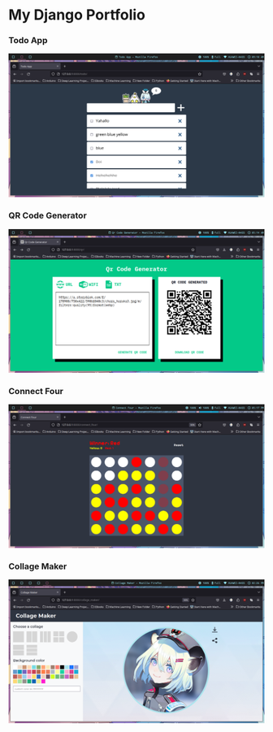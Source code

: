 # My Django Portfolio

### Todo App

![Todo App](https://raw.githubusercontent.com/toki-04/portfolio/main/project-images/todo-app.png)

### QR Code Generator

![QR Code Generator](https://raw.githubusercontent.com/toki-04/portfolio/main/project-images/qr-code-generator.png)

### Connect Four

![Connect Four](https://raw.githubusercontent.com/toki-04/portfolio/main/project-images/connect_four.png)

### Collage Maker

![Collage Maker](https://raw.githubusercontent.com/toki-04/portfolio/main/project-images/collage-maker.png)
